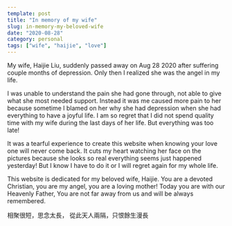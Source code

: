 ```yaml
---
template: post
title: "In memory of my wife"
slug: in-memory-my-beloved-wife
date: "2020-08-28"
category: personal
tags: ["wife", "haijie", "love"]
---
```


My wife, Haijie Liu, suddenly passed away on Aug 28 2020 after suffering couple months of depression. Only then I realized she was the angel in my life.

I was unable to understand the pain she had gone through, not able to give what she most needed support. Instead it was me caused more pain to her because sometime I blamed on her why she had depression when she had everything to have a joyful life. I am so regret that I did not spend quality time with my wife during the last days of her life. But everything was too late!

It was a tearful experience to create this website when knowing your love one will never come back. It cuts my heart watching her face on the pictures because she looks so real everything seems just happened yesterday! But I know I have to do it or I will regret again for my whole life.

This website is dedicated for my beloved wife, Haijie. You are a devoted Christian, you are my angel, you are a loving mother! Today you are with our Heavenly Father, You are not far away from us and will be always remembered.

相聚很短，思念太長，
從此天人兩隔，只恨餘生漫長
